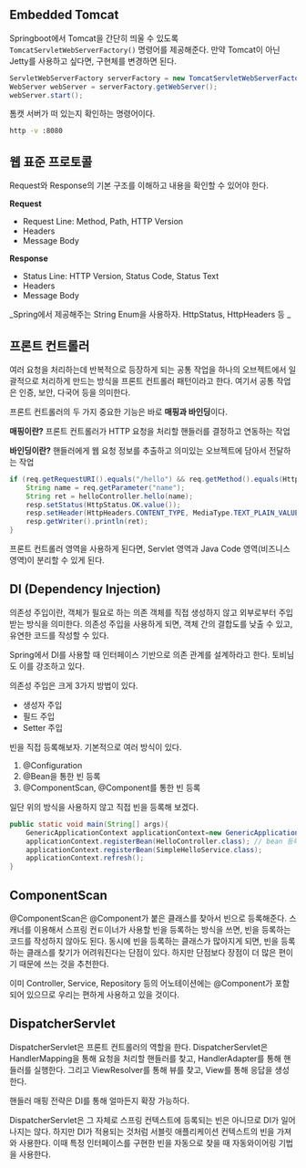 ## Embedded Tomcat

Springboot에서 Tomcat을 간단히 띄울 수 있도록 `TomcatServletWebServerFactory()` 명령어를 제공해준다. 
만약 Tomcat이 아닌 Jetty를 사용하고 싶다면, 구현체를 변경하면 된다.

```java
ServletWebServerFactory serverFactory = new TomcatServletWebServerFactory();
WebServer webServer = serverFactory.getWebServer();
webServer.start();
```

톰캣 서버가 떠 있는지 확인하는 명령어이다.

```bash
http -v :8080
```

## 웹 표준 프로토콜

Request와 Response의 기본 구조를 이해하고 내용을 확인할 수 있어야 한다.

**Request**

- Request Line: Method, Path, HTTP Version
- Headers
- Message Body

**Response**

- Status Line: HTTP Version, Status Code, Status Text
- Headers
- Message Body

_Spring에서 제공해주는 String Enum을 사용하자. HttpStatus, HttpHeaders 등
_
## 프론트 컨트롤러

여러 요청을 처리하는데 반복적으로 등장하게 되는 공통 작업을 하나의 오브젝트에서 일괄적으로 처리하게 만드는 방식을 프론트 컨트롤러 패턴이라고 한다. 여기서 공통 작업은 인증, 보안, 다국어 등을 의미한다.

프론트 컨트롤러의 두 가지 중요한 기능은 바로 **매핑과 바인딩**이다.

**매핑이란?**
프론트 컨트롤러가 HTTP 요청을 처리할 핸들러를 결정하고 연동하는 작업

**바인딩이란?**
핸들러에게 웹 요청 정보를 추출하고 의미있는 오브젝트에 담아서 전달하는 작업

```java
if (req.getRequestURI().equals("/hello") && req.getMethod().equals(HttpMethod.GET.name())) {
	String name = req.getParameter("name");
	String ret = helloController.hello(name);
	resp.setStatus(HttpStatus.OK.value());
	resp.setHeader(HttpHeaders.CONTENT_TYPE, MediaType.TEXT_PLAIN_VALUE);
	resp.getWriter().println(ret);
}
```

프론트 컨트롤러 영역을 사용하게 된다면, Servlet 영역과 Java Code 영역(비즈니스 영역)이 분리할 수 있게 된다.

## DI (Dependency Injection)

의존성 주입이란, 객체가 필요로 하는 의존 객체를 직접 생성하지 않고 외부로부터 주입받는 방식을 의미한다.
의존성 주입을 사용하게 되면, 객체 간의 결합도를 낮출 수 있고, 유연한 코드를 작성할 수 있다.

Spring에서 DI를 사용할 때 인터페이스 기반으로 의존 관계를 설계하라고 한다. 토비님도 이를 강조하고 있다.

의존성 주입은 크게 3가지 방법이 있다.

- 생성자 주입
- 필드 주입
- Setter 주입

빈을 직접 등록해보자. 기본적으로 여러 방식이 있다.

1. @Configuration
2. @Bean을 통한 빈 등록
3. @ComponentScan, @Component를 통한 빈 등록

일단 위의 방식을 사용하지 않고 직접 빈을 등록해 보겠다.

```java
public static void main(String[] args){
    GenericApplicationContext applicationContext=new GenericApplicationContext();
    applicationContext.registerBean(HelloController.class); // bean 등록 끝
    applicationContext.registerBean(SimpleHelloService.class);
    applicationContext.refresh();
}
```

## ComponentScan

@ComponentScan은 @Component가 붙은 클래스를 찾아서 빈으로 등록해준다.
스캐너를 이용해서 스프링 컨ㅌ이너가 사용할 빈을 등록하는 방식을 쓰면, 빈을 등록하는 코드를 작성하지 않아도 된다.
동시에 빈을 등록하는 클래스가 많아지게 되면, 빈을 등록하는 클래스를 찾기가 어려워진다는 단점이 있다. 하지만 단점보다 장점이 더 많은 편이기 때문에 쓰는 것을 추천한다.

이미 Controller, Service, Repository 등의 어노테이션에는 @Component가 포함되어 있으므로 우리는 편하게 사용하고 있을 것이다.

## DispatcherServlet

DispatcherServlet은 프론트 컨트롤러의 역할을 한다.
DispatcherServlet은 HandlerMapping을 통해 요청을 처리할 핸들러를 찾고, HandlerAdapter를 통해 핸들러를 실행한다. 그리고 ViewResolver를 통해 뷰를 찾고, View를 통해 응답을 생성한다.

핸들러 매핑 전략은 DI를 통해 얼마든지 확장 가능하다.

DispatcherServlet은 그 자체로 스프링 컨텍스트에 등록되는 빈은 아니므로 DI가 일어나지는 않다.
하지만 DI가 적용되는 것처럼 서블릿 애플리케이션 컨텍스트의 빈을 가져와 사용한다.
이때 특정 인터페이스를 구현한 빈을 자동으로 찾을 때 자동와이어링 기법을 사용한다.
